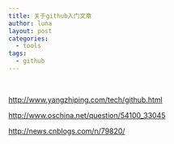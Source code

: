 ```yaml
---
title: 关于github入门文章
author: luna
layout: post
categories:
  - tools
tags:
  - github
---
```

&nbsp;

<http://www.yangzhiping.com/tech/github.html>

<http://www.oschina.net/question/54100_33045>

<http://news.cnblogs.com/n/79820/>